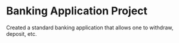 # Banking Application Project
 Created a standard banking application that allows one to withdraw, deposit, etc. 
